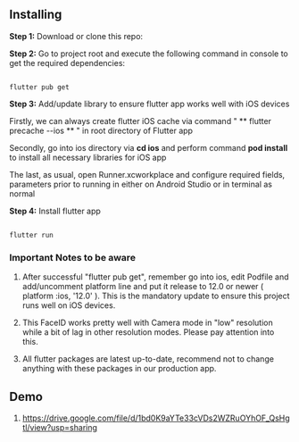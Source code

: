 

##  Installing

  

**Step 1:** Download or clone this repo:


  

**Step 2:** Go to project root and execute the following command in console to get the required dependencies:

  

```

flutter pub get

```

  

**Step 3:** Add/update library to ensure flutter app works well with iOS devices

  

Firstly, we can always create flutter iOS cache via command " ** flutter precache --ios ** " in root directory of Flutter app

  

Secondly, go into ios directory via **cd ios** and perform command **pod install** to install all necessary libraries for iOS app

  

The last, as usual, open Runner.xcworkplace and configure required fields, parameters prior to running in either on Android Studio or in terminal as normal

  

**Step 4:** Install flutter app

  

```

flutter run

```

  

###  Important Notes to be aware

  

1. After successful "flutter pub get", remember go into ios, edit Podfile and add/uncomment platform line and put ít release to 12.0 or newer ( platform :ios, '12.0' ). This is the mandatory update to ensure this project runs well on iOS devices.

  

2. This FaceID works pretty well with Camera mode in "low" resolution while a bit of lag in other resolution modes. Please pay attention into this.

  

3. All flutter packages are latest up-to-date, recommend not to change anything with these packages in our production app.

  

##  Demo

  
  

1. https://drive.google.com/file/d/1bd0K9aYTe33cVDs2WZRuOYhOF_QsHgtl/view?usp=sharing

 